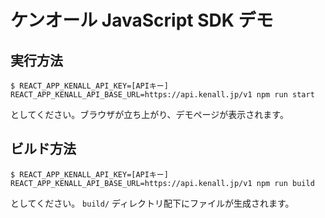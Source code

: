 # ケンオール JavaScript SDK デモ

## 実行方法

```
$ REACT_APP_KENALL_API_KEY=[APIキー] REACT_APP_KENALL_API_BASE_URL=https://api.kenall.jp/v1 npm run start
```

としてください。ブラウザが立ち上がり、デモページが表示されます。

## ビルド方法

```
$ REACT_APP_KENALL_API_KEY=[APIキー] REACT_APP_KENALL_API_BASE_URL=https://api.kenall.jp/v1 npm run build
```

としてください。 `build/` ディレクトリ配下にファイルが生成されます。
